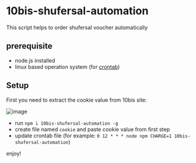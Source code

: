 # 10bis-shufersal-automation

This script helps to order shufersal voucher automatically

## prerequisite
- node.js installed
- linux based operation system (for [crontab](https://man7.org/linux/man-pages/man5/crontab.5.html))

## Setup

First you need to extract the cookie value from 10bis site:

![image](https://user-images.githubusercontent.com/42113188/161542063-db107029-36f0-42af-b925-0584e2161548.png)


- run `npm i 10bis-shufersal-automation -g`
- create file named `cookie` and paste cookie value from first step
- update crontab file (for example: `0 12 * * * node npm CHARGE=1 10bis-shufersal-automation`)

enjoy!
